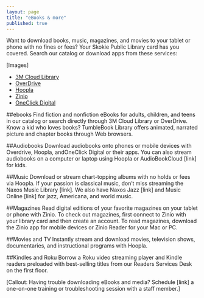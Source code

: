 ```yaml
---
layout: page
title: "eBooks & more"
published: true
---
```


Want to download books, music, magazines, and movies to your tablet or phone with no fines or fees? Your Skokie Public Library card has you covered. Search our catalog or download apps from these services:

[Images]

- [3M Cloud Library](http://ebook.3m.com/library/SkokiePublicLibrary/)
- [OverDrive](http://overdrive.skokielibrary.info/)
- [Hoopla](http://hoopla.skokielibrary.info)
- [Zinio](https://www.rbdigital.com/skokieil/service/zinio/landing?)
- [OneClick Digital](http://skokieil.oneclickdigital.com/)

##ebooks
Find fiction and nonfiction eBooks for adults, children, and teens in our catalog or search directly through 3M Cloud Library or OverDrive. Know a kid who loves books? TumbleBook Library offers animated, narrated picture and chapter books through Web browsers.

##Audiobooks
Download audiobooks onto phones or mobile devices with Overdrive, Hoopla, andOneClick Digital or their apps. You can also stream audiobooks on a computer or laptop using Hoopla or AudioBookCloud [link] for kids.

##Music
Download or stream chart-topping albums with no holds or fees via Hoopla. If your passion is classical music, don’t miss streaming the Naxos Music Library [link]. We also have Naxos Jazz [link] and Music Online [link] for jazz, Americana, and world music.

##Magazines
Read digital editions of your favorite magazines on your tablet or phone with Zinio.
To check out magazines, first connect to Zinio with your library card and then create an account. To read magazines, download the Zinio app for mobile devices or Zinio Reader for your Mac or PC.

##Movies and TV
Instantly stream and download movies, television shows, documentaries, and instructional programs with Hoopla.

##Kindles and Roku
Borrow a Roku video streaming player and Kindle readers preloaded with best-selling titles from our Readers Services Desk on the first floor.

[Callout: Having trouble downloading eBooks and media? Schedule [link] a one-on-one training or troubleshooting session with a staff member.]
